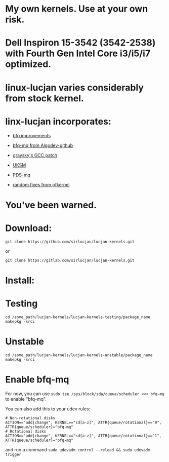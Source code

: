 # My own kernels. Use at your own risk.
# Dell Inspiron 15-3542 (3542-2538) with Fourth Gen Intel Core i3/i5/i7 optimized.
# linux-lucjan varies considerably from stock kernel. 
# linx-lucjan incorporates:

* [bfq improvements](https://groups.google.com/forum/#!forum/bfq-iosched)

* [bfq-mq from Algodev-github](https://github.com/Algodev-github/bfq-mq)

* [graysky's GCC patch](https://github.com/graysky2/kernel_gcc_patch)

* [UKSM](https://github.com/dolohow/uksm)

* [PDS-mq](https://bitbucket.org/alfredchen/linux-gc/downloads)

* [random fixes from pfkernel](https://github.com/pfactum/pf-kernel)


# You've been warned.

# Download:

```
git clone https://github.com/sirlucjan/lucjan-kernels.git

```

or

```
git clone https://gitlab.com/sirlucjan/lucjan-kernels.git

```

# Install:


# Testing

```
cd /some_path/lucjan-kernels/lucjan-kernels-testing/package_name
makepkg -srci

```

# Unstable

```
cd /some_path/lucjan-kernels/lucjan-kernels-unstable/package_name
makepkg -srci

```

# Enable bfq-mq

For now, you can use `sudo tee /sys/block/sda/queue/scheduler <<< bfq-mq` to enable "bfq-mq".

You can also add this to your udev rules:
```
# Non-rotational disks
ACTION=="add|change", KERNEL=="sd[a-z]", ATTR{queue/rotational}=="0", ATTR{queue/scheduler}="bfq-mq"
# Rotational disks
ACTION=="add|change", KERNEL=="sd[a-z]", ATTR{queue/rotational}=="1", ATTR{queue/scheduler}="bfq-mq"
```
and run a command `sudo udevadm control --reload && sudo udevadm trigger`



